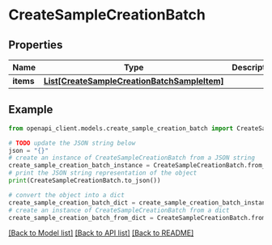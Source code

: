# CreateSampleCreationBatch


## Properties

Name | Type | Description | Notes
------------ | ------------- | ------------- | -------------
**items** | [**List[CreateSampleCreationBatchSampleItem]**](CreateSampleCreationBatchSampleItem.md) |  | 

## Example

```python
from openapi_client.models.create_sample_creation_batch import CreateSampleCreationBatch

# TODO update the JSON string below
json = "{}"
# create an instance of CreateSampleCreationBatch from a JSON string
create_sample_creation_batch_instance = CreateSampleCreationBatch.from_json(json)
# print the JSON string representation of the object
print(CreateSampleCreationBatch.to_json())

# convert the object into a dict
create_sample_creation_batch_dict = create_sample_creation_batch_instance.to_dict()
# create an instance of CreateSampleCreationBatch from a dict
create_sample_creation_batch_from_dict = CreateSampleCreationBatch.from_dict(create_sample_creation_batch_dict)
```
[[Back to Model list]](../README.md#documentation-for-models) [[Back to API list]](../README.md#documentation-for-api-endpoints) [[Back to README]](../README.md)


